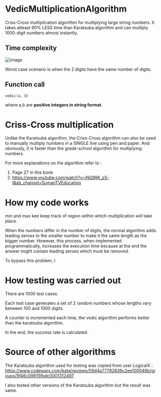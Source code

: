 # VedicMultiplicationAlgorithm
Criss-Cross multiplication algorithm for multiplying large string numbers. It takes atleast 90% LESS time than Karatsuba algorithm and can multiply 1000-digit numbers almost instantly.
## Time complexity ##
![image](https://user-images.githubusercontent.com/65414576/155485833-6879c3a5-96af-46da-8bd8-24ec270fc61a.png)

Worst case scenario is when the 2 digits have the same number of digits. 
## Function call ##
```cpp
vedic(a, b)
``` 
where a,b are **positive integers in string format**.

# Criss-Cross multiplication # 

Unlike the Karatsuba algorithm, the Criss-Cross algorithm can also be used to manually multiply numbers in a SINGLE line using pen and paper. And obviously, it is faster than the grade-school algorithm for multiplying numbers.

For more explanations on the algorithm refer to :
1. Page 27 in this book
2. https://www.youtube.com/watch?v=iNQ9Mj_zS-I&ab_channel=SumanTVEducation
# How my code works #
min and max kee keep track of region within which multiplication will take place.

When the numbers differ in the number of digits, the normal algorithm adds leading zeroes to the smaller number to make it the same length as the bigger number.
However, this process, when implemented programmatically, increases the execution time because at the end the answer might contain leading zeroes which must be removed.

To bypass this problem, I 
# How testing was carried out #
There are 1000 test cases.

Each test case generates a set of 2 random numbers whose lengths vary between 100 and 1000 digits.

A counter is incremented each time, the vedic algorithm performs better than the karatsuba algorithm.

In the end, the success rate is calculated.

# Source of other algorithms #
The Karatsuba algorithm used for testing was copied from user LogicalX : https://www.codewars.com/kata/reviews/59d4a77792836c2ee100048b/groups/5f46c09915fbdc0001312497

I also tested other versions of the Karatsuba algorithm but the result was same.
